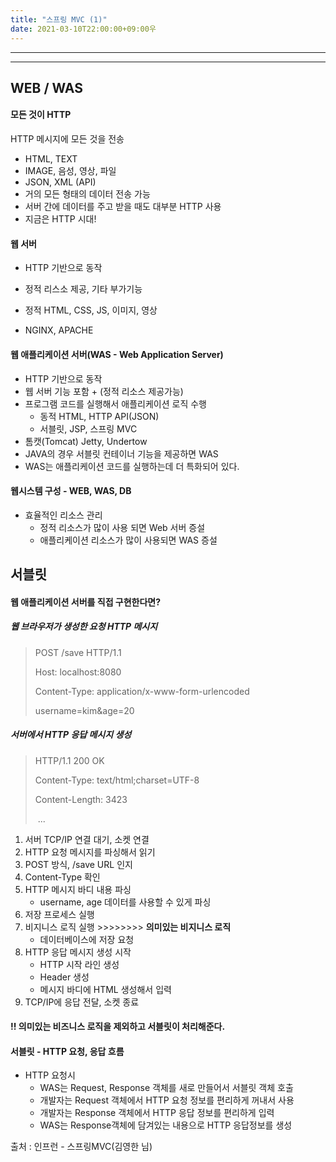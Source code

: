 ```yaml
---
title: "스프링 MVC (1)"
date: 2021-03-10T22:00:00+09:00우
---
```


---

---

  

  

## WEB / WAS

#### 모든 것이 HTTP

HTTP 메시지에 모든 것을 전송

* HTML, TEXT
* IMAGE, 음성, 영상, 파일
* JSON, XML (API)
* 거의 모든 형태의 데이터 전송 가능
* 서버 간에 데이터를 주고 받을 때도 대부분 HTTP 사용
* 지금은 HTTP 시대!



#### 웹 서버

* HTTP 기반으로 동작

* 정적 리스소 제공, 기타 부가기능

* 정적 HTML, CSS, JS, 이미지, 영상
* NGINX, APACHE



#### 웹 애플리케이션 서버(WAS - Web Application Server)

* HTTP 기반으로 동작
* 웹 서버 기능 포함 + (정적 리소스 제공가능)
* 프로그램 코드를 실행해서 애플리케이션 로직 수행
  * 동적 HTML, HTTP API(JSON)
  * 서블릿, JSP, 스프링 MVC
* 톰캣(Tomcat) Jetty, Undertow
* JAVA의 경우 서블릿 컨테이너 기능을 제공하면 WAS
* WAS는 애플리케이션 코드를 실행하는데 더 특화되어 있다.



#### 웹시스템 구성 - WEB, WAS, DB

* 효율적인 리소스 관리
  * 정적 리소스가 많이 사용 되면 Web 서버 증설
  * 애플리케이션 리소스가 많이 사용되면 WAS 증설





## 서블릿



#### 웹 애플리케이션 서버를 직접 구현한다면?



##### 웹 브라우저가 생성한 요청 HTTP 메시지

>POST /save HTTP/1.1
>
>Host: localhost:8080
>
>Content-Type: application/x-www-form-urlencoded
>
>
>
>username=kim&age=20



##### 서버에서 HTTP 응답 메시지 생성

>HTTP/1.1 200 OK
>
>Content-Type: text/html;charset=UTF-8
>
>Content-Length: 3423
>
>
>
><html>
>
>​	<body>...</body>
>
></html>

1. 서버 TCP/IP 연결  대기, 소켓 연결
2. HTTP 요청 메시지를 파싱해서 읽기
3. POST 방식, /save URL 인지
4. Content-Type 확인
5. HTTP 메시지 바디 내용 파싱
   * username, age 데이터를 사용할 수 있게 파싱
6. 저장 프로세스 실행
7. 비지니스 로직 실행  >>>>>>>> **의미있는 비지니스 로직**
   * 데이터베이스에 저장  요청
8. HTTP 응답 메시지 생성 시작
   * HTTP 시작 라인 생성
   * Header 생성
   * 메시지 바디에 HTML 생성해서 입력
9. TCP/IP에 응답 전달, 소켓 종료



#### !! 의미있는 비즈니스 로직을 제외하고 서블릿이 처리해준다.

#### 서블릿 - HTTP 요청, 응답 흐름

* HTTP 요청시
  * WAS는 Request, Response 객체를 새로 만들어서 서블릿 객체 호출
  * 개발자는 Request 객체에서 HTTP 요청 정보를 편리하게 꺼내서 사용
  * 개발자는 Response 객체에서 HTTP 응답 정보를 편리하게 입력
  * WAS는 Response객체에 담겨있는 내용으로 HTTP 응답정보를 생성










출처 : 인프런 - 스프링MVC(김영한 님)

